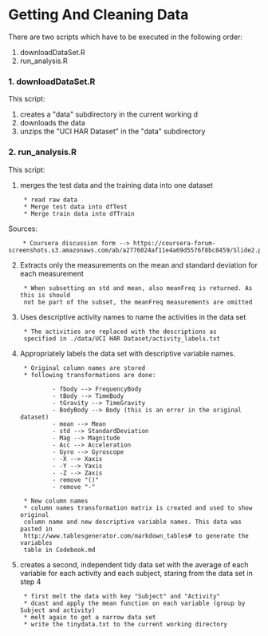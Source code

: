 Getting And Cleaning Data
=========================
There are two scripts which have to be executed in the following order:

1. downloadDataSet.R
2. run_analysis.R

### 1. downloadDataSet.R
This script:

1. creates a "data" subdirectory in the current working d
2. downloads the data
3. unzips the "UCI HAR Dataset" in the "data" subdirectory

### 2. run_analysis.R

This script:

1. merges the test data and the training data into one dataset

        * read raw data
        * Merge test data into dfTest
        * Merge train data into dfTrain
        
  Sources:
  
        * Coursera discussion form --> https://coursera-forum-screenshots.s3.amazonaws.com/ab/a2776024af11e4a69d5576f8bc8459/Slide2.png
        
2. Extracts only the measurements on the mean and standard deviation for each measurement

        * When subsetting on std and mean, also meanFreq is returned. As this is should
        not be part of the subset, the meanFreq measurements are omitted
        

3. Uses descriptive activity names to name the activities in the data set

        * The activities are replaced with the descriptions as
        specified in ./data/UCI HAR Dataset/activity_labels.txt


4. Appropriately labels the data set with descriptive variable names. 

        * Original column names are stored
        * following transformations are done:
        
                - fbody --> FrequencyBody
                - tBody --> TimeBody
                - tGravity --> TimeGravity
                - BodyBody --> Body (this is an error in the original dataset)
                - mean --> Mean
                - std --> StandardDeviation
                - Mag --> Magnitude
                - Acc --> Acceleration
                - Gyro --> Gyroscope
                - -X --> Xaxis
                - -Y --> Yaxis
                - -Z --> Zaxis
                - remove "()"
                - remove "-"
                
        * New column names
        * column names transformation matrix is created and used to show original
        column name and new descriptive variable names. This data was pasted in 
        http://www.tablesgenerator.com/markdown_tables# to generate the variables
        table in Codebook.md

5. creates a second, independent tidy data set with the average of each variable for each activity and each subject, staring from the data set in step 4

        * first melt the data with key "Subject" and "Activity"
        * dcast and apply the mean function on each variable (group by Subject and activity)
        * melt again to get a narrow data set
        * write the tinydata.txt to the current working directory
        

[1]: https://coursera-forum-screenshots.s3.amazonaws.com/ab/a2776024af11e4a69d5576f8bc8459/Slide2.png